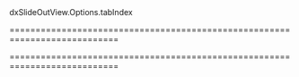 <!--id-->dxSlideOutView.Options.tabIndex<!--/id-->
===========================================================================
<!--hidden--><!--/hidden-->
===========================================================================

